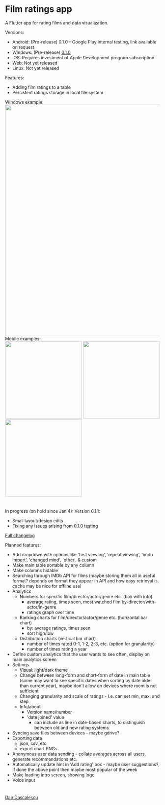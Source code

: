 # Film ratings app
A Flutter app for rating films and data visualization.

Versions:
 - Android: (Pre-release) 0.1.0 - Google Play internal testing, link available on request
 - Windows: (Pre-release) [0.1.0](https://github.com/ddascalescu/app-film-ratings/releases/tag/0.1.0)
 - iOS: Requires investment of Apple Development program subscription
 - Web: Not yet released
 - Linux: Not yet released

Features:
 - Adding film ratings to a table
 - Persistent ratings storage in local file system

Windows example:  
<img src="../assets/assets/windows_main.png?raw=true" width="750">  
Mobile examples:  
<img src="../assets/assets/xperia_main.png?raw=true" width="250">
<img src="../assets/assets/xperia_dialog_add.png?raw=true" width="250">
<img src="../assets/assets/xperia_dialog_details.png?raw=true" width="250">

#

In progress (on hold since Jan 4): Version 0.1.1:
 - Small layout/design edits
 - Fixing any issues arising from 0.1.0 testing

[Full changelog](https://github.com/ddascalescu/app-film-ratings/blob/main/changelog.txt)

Planned features:
 - Add dropdown with options like 'first viewing', 'repeat viewing', 'imdb import', 'changed mind', 'other', & custom
 - Make main table sortable by any column
 - Make columns hidable
 - Searching through IMDb API for films (maybe storing them all in useful format? depends on format they appear in API and how easy retrieval is. cache may be nice for offline use)
 - Analytics
   - Numbers for specific film/director/actor/genre etc. (box with info)
     - average rating, times seen, most watched film by-director/with-actor/in-genre
     - ratings graph over time
   - Ranking charts for film/director/actor/genre etc. (horizontal bar chart)
     - by: average ratings, times seen
     - sort high/low
   - Distribution charts (vertical bar chart)
     - number of times rated 0-1, 1-2, 2-3, etc. (option for granularity)
     - number of times rating a year
 - Define custom analytics that the user wants to see often, display on main analytics screen
 - Settings
   - Visual: light/dark theme
   - Change between long-form and short-form of date in main table (some may want to see specific dates when sorting by date older than current year), maybe don't allow on devices where room is not sufficient
   - Changing granularity and scale of ratings - I.e. can set min, max, and step
   - Info/about
     - Version name/number
     - 'date joined' value
       - can include as line in date-based charts, to distinguish between old and new rating systems
 - Syncing save files between devices - maybe gdrive?
 - Exporting data
   - json, csv, etc.
   - export chart PNGs
 - Anonymous user data sending - collate averages across all users, generate recommendations etc.
 - Automatically update hint in 'Add rating' box - maybe user suggestions?, if done the above point then maybe most popular of the week
 - Make loading intro screen, showing logo
 - Voice input
 
#
[Dan Dascalescu](https://github.com/ddascalescu)
